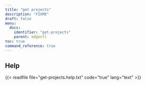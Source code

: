 ```yaml
---
title: "get projects"
description: "FIXME"
draft: false
menu:
  docs:
    identifier: "get-projects"
    parent: edgectl
toc: true
command_reference: true
---
```


## Help

{{< readfile file="get-projects.help.txt" code="true" lang="text" >}}
